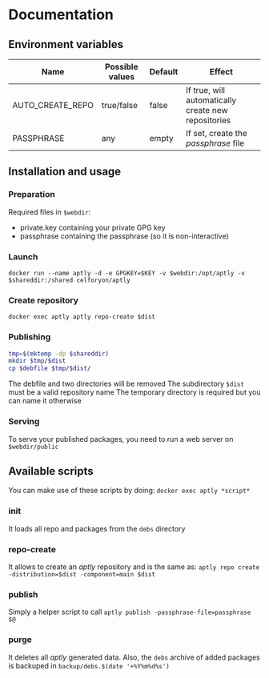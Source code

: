 # Documentation
## Environment variables
| Name             | Possible values | Default | Effect                                              |
| ---------------- | --------------- | ------- | --------------------------------------------------- |
| AUTO_CREATE_REPO | true/false      | false   | If true, will automatically create new repositories |
| PASSPHRASE       | any             | empty   | If set, create the *passphrase* file                |

## Installation and usage
### Preparation
Required files in `$webdir`:
* private.key containing your private GPG key
* passphrase containing the passphrase (so it is non-interactive)

### Launch
`docker run --name aptly -d -e GPGKEY=$KEY -v $webdir:/opt/aptly -v $shareddir:/shared celforyon/aptly`

### Create repository
`docker exec aptly aptly repo-create $dist`

### Publishing
```bash
tmp=$(mktemp -dp $shareddir)
mkdir $tmp/$dist
cp $debfile $tmp/$dist/
```

The debfile and two directories will be removed
The subdirectory `$dist` must be a valid repository name
The temporary directory is required but you can name it otherwise

### Serving
To serve your published packages, you need to run a web server on `$webdir/public`

## Available scripts
You can make use of these scripts by doing:
`docker exec aptly *script*`

### init
It loads all repo and packages from the `debs` directory

### repo-create
It allows to create an *aptly* repository and is the same as:
`aptly repo create -distribution=$dist -component=main $dist`

### publish
Simply a helper script to call `aptly publish -passphrase-file=passphrase $@`

### purge
It deletes all *aptly* generated data.
Also, the `debs` archive of added packages is backuped in `backup/debs.$(date '+%Y%m%d%s')`
